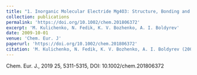 ```yaml
---
title: "1. Inorganic Molecular Electride Mg4O3: Structure, Bonding and Nonlinear Optical Properties"
collection: publications
permalink: 'https://doi.org/10.1002/chem.201806372'
excerpt: 'M. Kulichenko, N. Fedik, K. V. Bozhenko, A. I. Boldyrev'
date: 2009-10-01
venue: 'Chem. Eur. J'
paperurl: 'https://doi.org/10.1002/chem.201806372'
citation: 'M. Kulichenko, N. Fedik, K. V. Bozhenko, A. I. Boldyrev (2009). &quot;Paper Title Number 1.&quot; <i>Journal 1</i>. 1(1).'
---
```

Chem. Eur. J., 2019 25, 5311-5315, DOI: 10.1002/chem.201806372 


